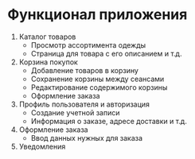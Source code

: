 
# Функционал приложения
1. Каталог товаров
    - Просмотр ассортимента одежды
    - Страница для товара с его описанием и т.д.
2. Корзина покупок 
   - Добавление товаров в корзину
   - Сохранение корзины между сеансами
   - Редактирование содержимого корзины
   - Оформление заказа
3. Профиль пользователя и авторизация
   - Создание учетной записи
   - Информация о заказе, адресе доставки и т.д.
4. Оформление заказа
   - Ввод данных нужных для заказа
5. Уведомления
